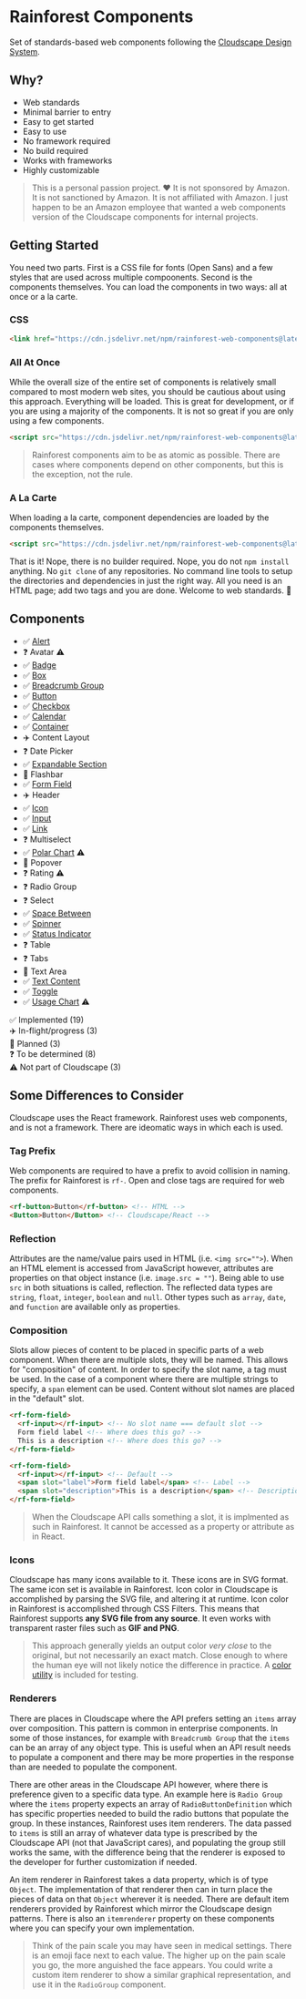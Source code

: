 # Rainforest Components

Set of standards-based web components following the [Cloudscape Design System](https://cloudscape.design).

## Why?

- Web standards
- Minimal barrier to entry
- Easy to get started
- Easy to use
- No framework required
- No build required
- Works with frameworks
- Highly customizable

> This is a personal passion project. ❤️ It is not sponsored by Amazon. It is not sanctioned by Amazon. It is not affiliated with Amazon. I just happen to be an Amazon employee that wanted a web components version of the Cloudscape components for internal projects.

## Getting Started

You need two parts. First is a CSS file for fonts (Open Sans) and a few styles that are used across multiple compoonents. Second is the components themselves. You can load the components in two ways: all at once or a la carte.

### CSS

``` html
<link href="https://cdn.jsdelivr.net/npm/rainforest-web-components@latest/rainforest.css" rel="stylesheet">
```

### All At Once

While the overall size of the entire set of components is relatively small compared to most modern web sites, you should be cautious about using this approach. Everything will be loaded. This is great for development, or if you are using a majority of the components. It is not so great if you are only using a few components.

``` html
<script src="https://cdn.jsdelivr.net/npm/rainforest-web-components@latest/rainforest.js" type="module"></script>
```

> Rainforest components aim to be as atomic as possible. There are cases where components depend on other components, but this is the exception, not the rule.

### A La Carte

When loading a la carte, component dependencies are loaded by the components themselves.

``` html
<script src="https://cdn.jsdelivr.net/npm/rainforest-web-components@latest/components/button.js" type="module"></script>
```

That is it! Nope, there is no builder required. Nope, you do not `npm install` anything. No `git clone` of any repositories. No command line tools to setup the directories and dependencies in just the right way. All you need is an HTML page; add two tags and you are done. Welcome to web standards. 🤯

## Components   

- ✅ [Alert](./docs/alert.md)
- ❓ Avatar ⚠️
- ✅ [Badge](./docs/badge.md)
- ✅ [Box](./docs/box.md)
- ✅ [Breadcrumb Group](./docs/breadcrumb-group.md)
- ✅ [Button](./docs/button.md)
- ✅ [Checkbox](./docs/checkbox.md)
- ✅ [Calendar](./docs/calendar.md)
- ✅ [Container](./docs/container.md)
- ✈️ Content Layout 
- ❓ Date Picker 
- ✅ [Expandable Section](./docs/expandable-section.md)
- 📆 Flashbar
- ✅ [Form Field](./docs/form-field.md)
- ✈️ Header
- ✅ [Icon](./docs/icon.md)
- ✅ [Input](./docs/input.md)
- ✅ [Link](./docs/link.md)
- ❓ Multiselect
- ✅ [Polar Chart](./docs/polar-chart.md) ⚠️
- 📆 Popover
- ❓ Rating ⚠️
- ❓ Radio Group
- ❓ Select
- ✅ [Space Between](./docs/space-between.md)
- ✅ [Spinner](./docs/spinner.md)
- ✅ [Status Indicator](./docs/status-indicator.md)
- ❓ Table
- ❓ Tabs
- 📆 Text Area
- ✅ [Text Content](./docs/text-content.md)
- ✅ [Toggle](./docs/toggle.md)
- ✅ [Usage Chart](./docs/usage-chart.md) ⚠️

✅ Implemented (19)   
✈️ In-flight/progress (3)  
📆 Planned  (3)   
❓ To be determined (8)  
⚠️ Not part of Cloudscape (3)

## Some Differences to Consider

Cloudscape uses the React framework. Rainforest uses web components, and is not a framework. There are ideomatic ways in which each is used. 

### Tag Prefix

Web components are required to have a prefix to avoid collision in naming. The prefix for Rainforest is `rf-`. Open and close tags are required for web components.

``` html
<rf-button>Button</rf-button> <!-- HTML -->
<Button>Button</Button> <!-- Cloudscape/React -->
```

### Reflection

Attributes are the name/value pairs used in HTML (i.e. `<img src="">`). When an HTML element is accessed from JavaScript however, attributes are properties on that object instance (i.e. `image.src = ""`). Being able to use `src` in both situations is called, reflection. The reflected data types are `string`, `float`, `integer`, `boolean` and `null`. Other types such as `array`, `date`, and `function` are available only as properties.

### Composition

Slots allow pieces of content to be placed in specific parts of a web component. When there are multiple slots, they will be named. This allows for "composition" of content. In order to specify the slot name, a tag must be used. In the case of a component where there are multiple strings to specify, a `span` element can be used. Content without slot names are placed in the "default" slot.

``` html
<rf-form-field>
  <rf-input></rf-input> <!-- No slot name === default slot -->  
  Form field label <!-- Where does this go? -->
  This is a description <!-- Where does this go? -->
</rf-form-field>
```

``` html
<rf-form-field>
  <rf-input></rf-input> <!-- Default -->
  <span slot="label">Form field label</span> <!-- Label -->
  <span slot="description">This is a description</span> <!-- Description -->
</rf-form-field>
```

> When the Cloudscape API calls something a slot, it is implmented as such in Rainforest. It cannot be accessed as a property or attribute as in React.

### Icons

Cloudscape has many icons available to it. These icons are in SVG format. The same icon set is available in Rainforest. Icon color in Cloudscape is accomplished by parsing the SVG file, and altering it at runtime. Icon color in Rainforest is accomplished through CSS Filters. This means that Rainforest supports **any SVG file from any source**. It even works with transparent raster files such as **GIF and PNG**.

> This approach generally yields an output color *very close* to the original, but not necessarily an exact match. Close enough to where the human eye will not likely notice the difference in practice. A [color utility](./demo/color.html) is included for testing.

### Renderers

There are places in Cloudscape where the API prefers setting an `items` array over composition. This pattern is common in enterprise components. In some of those instances, for example with `Breadcrumb Group` that the `items` can be an array of any object type. This is useful when an API result needs to populate a component and there may be more properties in the response than are needed to populate the component.

There are other areas in the Cloudscape API however, where there is preference given to a specific data type. An example here is `Radio Group` where the `items` property expects an array of `RadioButtonDefinition` which has specific properties needed to build the radio buttons that populate the group. In these instances, Rainforest uses item renderers. The data passed to `items` is still an array of whatever data type is prescribed by the Cloudscape API (not that JavaScript cares), and populating the group still works the same, with the difference being that the renderer is exposed to the developer for further customization if needed.

An item renderer in Rainforest takes a data property, which is of type `Object`. The implementation of that renderer then can in turn place the pieces of data on that `Object` wherever it is needed. There are default item renderers provided by Rainforest which mirror the Cloudscape design patterns. There is also an `itemrenderer` property on these components where you can specify your own implementation.

> Think of the pain scale you may have seen in medical settings. There is an emoji face next to each value. The higher up on the pain scale you go, the more anguished the face appears. You could write a custom item renderer to show a similar graphical representation, and use it in the `RadioGroup` component.
